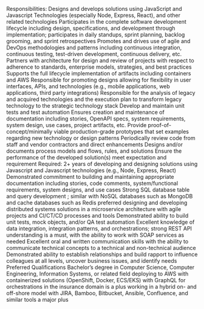 Responsibilities:
Designs and develops solutions using JavaScript and Javascript Technologies (especially Node, Express, React), and other related technologies
Participates in the complete software development lifecycle including design, specifications, and development through implementation; participates in daily standups, sprint planning, backlog grooming, and sprint retrospectives
Promotes and drives use of agile and DevOps methodologies and patterns including continuous integration, continuous testing, test-driven development, continuous delivery, etc.
Partners with architecture for design and review of projects with respect to adherence to standards, enterprise models, strategies, and best practices
Supports the full lifecycle implementation of artifacts including containers and AWS
Responsible for promoting designs allowing for flexibility in user interfaces, APIs, and technologies (e.g., mobile applications, web applications, third party integrations)
Responsible for the analysis of legacy and acquired technologies and the execution plan to transform legacy technology to the strategic technology stack
Develop and maintain unit tests and test automation
Ensures creation and maintenance of documentation including stories, OpenAPI specs, system requirements, system design, use cases, project artifacts, etc.
Provide proof-of-concept/minimally viable production-grade prototypes that set examples regarding new technology or design patterns
Periodically review code from staff and vendor contractors and direct enhancements
Designs and/or documents process models and flows, rules, and solutions
Ensure the performance of the developed solution(s) meet expectation and requirement
Required:
2+ years of  developing and designing solutions using Javascript and Javascript technologies (e.g., Node, Express, React)
Demonstrated commitment to building and maintaining appropriate documentation including stories, code comments, system/functional requirements, system designs, and use cases
Strong SQL database table and query development ; similar  with NoSQL databases such as MongoDB and cache databases such as Redis preferred
 designing and developing distributed systems solutions in a microservice architecture
 with agile projects and CI/CT/CD processes and tools
Demonstrated ability to build unit tests, mock objects, and/or QA test automation
Excellent knowledge of data integration, integration patterns, and orchestrations; strong REST API understanding is a must, with the ability to work with SOAP services as needed
Excellent oral and written communication skills with the ability to communicate technical concepts to a technical and non-technical audience
Demonstrated ability to establish relationships and build rapport to influence colleagues at all levels, uncover business issues, and identify needs
Preferred Qualifications
Bachelor’s degree in Computer Science, Computer Engineering, Information Systems, or related field
 deploying to AWS
 with containerized solutions (OpenShift, Docker, ECS/EKS)
 with GraphQL for orchestrations
 in the insurance domain is a plus
 working in a hybrid on- and off-shore model
 with JIRA, Bamboo, Bitbucket, Ansible, Confluence, and similar tools a major plus